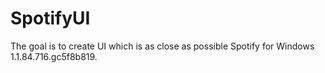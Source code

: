 # SpotifyUI

The goal is to create UI which is as close as possible Spotify for Windows 1.1.84.716.gc5f8b819.